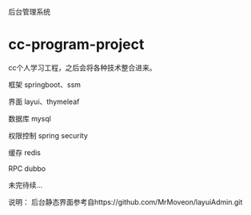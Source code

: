 后台管理系统
# cc-program-project

cc个人学习工程，之后会将各种技术整合进来。

框架
springboot、ssm

界面
layui、thymeleaf

数据库
mysql

权限控制
spring security

缓存
redis

RPC
dubbo

未完待续...


说明：
后台静态界面参考自https://github.com/MrMoveon/layuiAdmin.git
